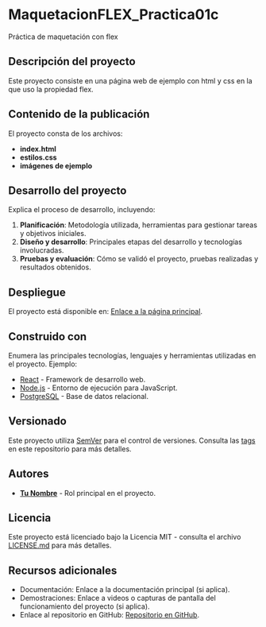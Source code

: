 # MaquetacionFLEX_Practica01c

Práctica de maquetación con flex

## Descripción del proyecto

Este proyecto consiste en una página web de ejemplo con html y css en la que uso la propiedad flex.
## Contenido de la publicación

El proyecto consta de los archivos:
- **index.html**
- **estilos.css**
- **imágenes de ejemplo**

## Desarrollo del proyecto

Explica el proceso de desarrollo, incluyendo:

1. **Planificación**: Metodología utilizada, herramientas para gestionar tareas y objetivos iniciales.
2. **Diseño y desarrollo**: Principales etapas del desarrollo y tecnologías involucradas.
3. **Pruebas y evaluación**: Cómo se validó el proyecto, pruebas realizadas y resultados obtenidos.

## Despliegue

El proyecto está disponible en: [Enlace a la página principal](URL_DE_DESPLIEGUE).

## Construido con

Enumera las principales tecnologías, lenguajes y herramientas utilizadas en el proyecto. Ejemplo:

- [React](https://reactjs.org/) - Framework de desarrollo web.
- [Node.js](https://nodejs.org/) - Entorno de ejecución para JavaScript.
- [PostgreSQL](https://www.postgresql.org/) - Base de datos relacional.

## Versionado

Este proyecto utiliza [SemVer](https://semver.org/lang/es/) para el control de versiones. Consulta las [tags](URL_DE_TAGS) en este repositorio para más detalles.

## Autores

- **[Tu Nombre](https://github.com/TU_GITHUB)** - Rol principal en el proyecto.

## Licencia

Este proyecto está licenciado bajo la Licencia MIT - consulta el archivo [LICENSE.md](LICENSE.md) para más detalles.

## Recursos adicionales

- Documentación: Enlace a la documentación principal (si aplica).
- Demostraciones: Enlace a videos o capturas de pantalla del funcionamiento del proyecto (si aplica).
- Enlace al repositorio en GitHub: [Repositorio en GitHub](URL_DEL_REPOSITORIO).
